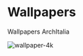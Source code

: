 # Wallpapers
Wallpapers ArchItalia 

![wallpaper-4k](https://user-images.githubusercontent.com/117321045/199624605-559e6ea7-24ae-42fd-b8d3-71e4e6c693b2.png)
